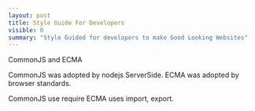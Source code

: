 ```yaml
---
layout: post
title: Style Guide For Developers
visible: 0
summary: "Style Guided for developers to make Good Looking Websites"
---
```


CommonJS and ECMA

CommonJS was adopted by nodejs ServerSide.
ECMA was adopted by browser standards.

CommonJS use require
ECMA uses import, export.
